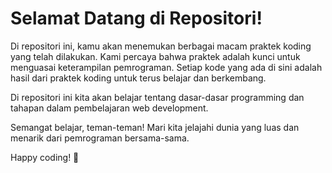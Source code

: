 # Selamat Datang di Repositori!

Di repositori ini, kamu akan menemukan berbagai macam praktek koding yang telah dilakukan. Kami percaya bahwa praktek adalah kunci untuk menguasai keterampilan pemrograman. Setiap kode yang ada di sini adalah hasil dari praktek koding untuk terus belajar dan berkembang.

Di repositori ini kita akan belajar tentang dasar-dasar programming dan tahapan dalam pembelajaran web development.

Semangat belajar, teman-teman! Mari kita jelajahi dunia yang luas dan menarik dari pemrograman bersama-sama.

Happy coding! 🚀
